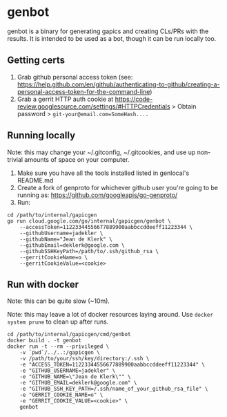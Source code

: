 # genbot

genbot is a binary for generating gapics and creating CLs/PRs with the results.
It is intended to be used as a bot, though it can be run locally too.

## Getting certs

1. Grab github personal access token (see: https://help.github.com/en/github/authenticating-to-github/creating-a-personal-access-token-for-the-command-line)
1. Grab a gerrit HTTP auth cookie at https://code-review.googlesource.com/settings/#HTTPCredentials > Obtain password > `git-your@email.com=SomeHash....`

## Running locally

Note: this may change your ~/.gitconfig, ~/.gitcookies, and use up non-trivial
amounts of space on your computer.

1. Make sure you have all the tools installed listed in genlocal's README.md
1. Create a fork of genproto for whichever github user you're going to be
  running as: https://github.com/googleapis/go-genproto/
1. Run:

```
cd /path/to/internal/gapicgen
go run cloud.google.com/go/internal/gapicgen/genbot \
    --accessToken=11223344556677889900aabbccddeeff11223344 \
    --githubUsername=jadekler \
    --githubName="Jean de Klerk" \
    --githubEmail=deklerk@google.com \
    --githubSSHKeyPath=/path/to/.ssh/github_rsa \
    --gerritCookieName=o \
    --gerritCookieValue=<cookie>
```

## Run with docker

Note: this can be quite slow (~10m).

Note: this may leave a lot of docker resources laying around. Use
`docker system prune` to clean up after runs.

```
cd /path/to/internal/gapicgen/cmd/genbot
docker build . -t genbot
docker run -t --rm --privileged \
    -v `pwd`/../..:/gapicgen \
    -v /path/to/your/ssh/key/directory:/.ssh \
    -e "ACCESS_TOKEN=11223344556677889900aabbccddeeff11223344" \
    -e "GITHUB_USERNAME=jadekler" \
    -e "GITHUB_NAME=\"Jean de Klerk\"" \
    -e "GITHUB_EMAIL=deklerk@google.com" \
    -e "GITHUB_SSH_KEY_PATH=/.ssh/name_of_your_github_rsa_file" \
    -e "GERRIT_COOKIE_NAME=o" \
    -e "GERRIT_COOKIE_VALUE=<cookie>" \
    genbot
```
